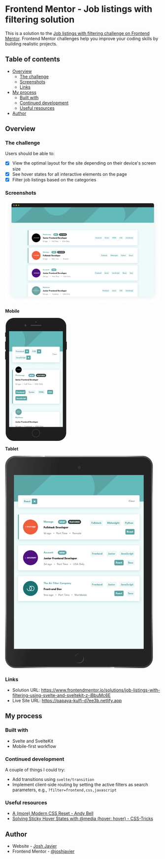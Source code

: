 # Frontend Mentor - Job listings with filtering solution

This is a solution to the [Job listings with filtering challenge on Frontend Mentor](https://www.frontendmentor.io/challenges/job-listings-with-filtering-ivstIPCt). Frontend Mentor challenges help you improve your coding skills by building realistic projects.

## Table of contents

- [Overview](#overview)
  - [The challenge](#the-challenge)
  - [Screenshots](#screenshots)
  - [Links](#links)
- [My process](#my-process)
  - [Built with](#built-with)
  - [Continued development](#continued-development)
  - [Useful resources](#useful-resources)
- [Author](#author)

## Overview

### The challenge

Users should be able to:

- [x] View the optimal layout for the site depending on their device's screen size
- [x] See hover states for all interactive elements on the page
- [x] Filter job listings based on the categories

### Screenshots

![Desktop preview](./docs/screenshot-desktop.png)

**Mobile**

<img src="./docs/screenshot-mobile.png" alt="Mobile preview" width="200">

**Tablet**

<img src="./docs/screenshot-tablet.png" alt="Tablet preview" width="480">

### Links

- Solution URL: https://www.frontendmentor.io/solutions/job-listings-with-filtering-using-svelte-and-sveltekit-z-iBbuMc6E
- Live Site URL: https://papaya-kulfi-d7ee3b.netlify.app

## My process

### Built with

- Svelte and SvelteKit
- Mobile-first workflow

### Continued development

A couple of things I could try:

- Add transitions using `svelte/transition`
- Implement client-side routing by setting the active filters as search parameters, e.g., `?filter=frontend,css,javascript`

### Useful resources

- [A (more) Modern CSS Reset - Andy Bell](https://andy-bell.co.uk/a-more-modern-css-reset/)
- [Solving Sticky Hover States with @media (hover: hover) - CSS-Tricks](https://css-tricks.com/solving-sticky-hover-states-with-media-hover-hover/)

## Author

- Website - [Josh Javier](https://joshjavier.com/)
- Frontend Mentor - [@joshjavier](https://www.frontendmentor.io/profile/joshjavier)
